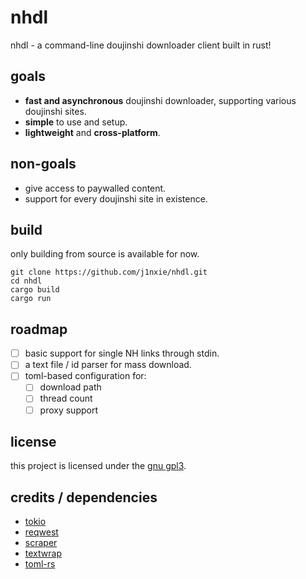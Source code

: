 # nhdl
nhdl - a command-line doujinshi downloader client built in rust!
## goals
- **fast and asynchronous** doujinshi downloader, supporting various doujinshi sites.
- **simple** to use and setup.
- **lightweight** and **cross-platform**.
## non-goals
- give access to paywalled content.
- support for every doujinshi site in existence.
## build
only building from source is available for now.
```
git clone https://github.com/j1nxie/nhdl.git
cd nhdl
cargo build
cargo run
```
## roadmap
- [ ] basic support for single NH links through stdin.
- [ ] a text file / id parser for mass download.
- [ ] toml-based configuration for:
    - [ ] download path
    - [ ] thread count
    - [ ] proxy support
## license
this project is licensed under the [gnu gpl3](https://gnu.org/licenses/gpl-3.0.en.html).
## credits / dependencies
- [tokio](https://github.com/tokio-rs/tokio)
- [reqwest](https://github.com/seanmonstar/reqwest)
- [scraper](https://github.com/causal-agent/scraper)
- [textwrap](https://github.com/mgeisler/textwrap)
- [toml-rs](https://github.com/alexcrichton/toml-rs)
